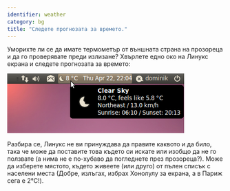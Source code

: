 ```yaml
---
identifier: weather
category: bg
title: "Следете прогнозата за времето."
---
```


Уморихте ли се да имате термометър от външната страна на прозореца и да го проверявате преди излизане? Хвърлете едно око на Линукс екрана и следете прогнозата за времето:

<img src="/img/weather.png" />

Разбира се, Линукс не ви принуждава да правите каквото и да било, така че може да поставите това където си искате или изобщо да не го ползвате (а нима не е по-хубаво да погледнете през прозореца?). Може да изберете мястото, където живеете (или друго) от пълен списък с населени места (Добре, излъгах, избрах Хонолулу за екрана, а в Париж сега е 2°C!).




